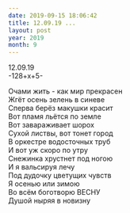```yaml
---
date: 2019-09-15 18:06:42
title: 12.09.19 ...
layout: post
year: 2019
month: 9
---
```

12.09.19 <br/>
-128+х+5- <br/>
<!--more-->
Очами жить - как мир прекрасен <br/>
Жгёт осень зелень в синеве <br/>
Сперва берёз макушки красит <br/>
Вот пламя льётся по земле <br/>
Вот завараживает шорох <br/>
Сухой листвы, вот тонет город <br/>
В оркестре водосточных труб <br/>
И вот уж скоро по утру <br/>
Снежинка хрустнет под ногою <br/>
И я вальсируя лечу <br/>
Под дудочку цветущих чувств <br/>
Я осенью или зимою <br/>
Во всём боготворю ВЕСНУ <br/>
Душой ныряя в новизну<br/>